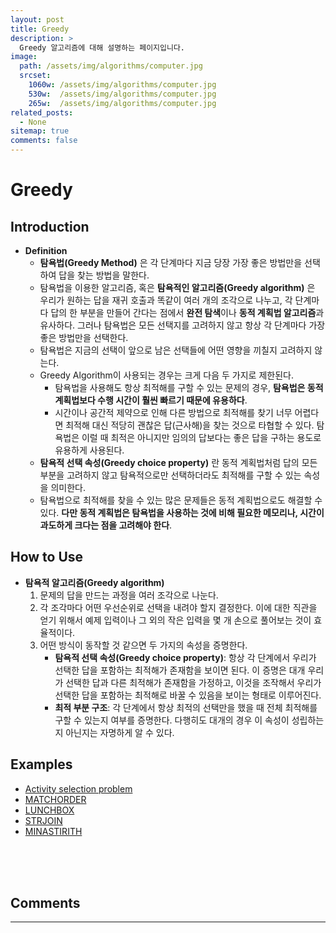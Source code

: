 ```yaml
---
layout: post
title: Greedy
description: >
  Greedy 알고리즘에 대해 설명하는 페이지입니다.
image: 
  path: /assets/img/algorithms/computer.jpg
  srcset:
    1060w: /assets/img/algorithms/computer.jpg
    530w:  /assets/img/algorithms/computer.jpg
    265w:  /assets/img/algorithms/computer.jpg
related_posts:
  - None
sitemap: true
comments: false
---
```


# Greedy

## Introduction
- **Definition**
  - **탐욕법(Greedy Method)** 은 각 단계마다 지금 당장 가장 좋은 방법만을 선택하여 답을 찾는 방법을 말한다.
  - 탐욕법을 이용한 알고리즘, 혹은 **탐욕적인 알고리즘(Greedy algorithm)** 은 우리가 원하는 답을 재귀 호출과 똑같이 여러 개의 조각으로 나누고, 각 단계마다 답의 한 부분을 만들어 간다는 점에서 **완전 탐색**이나 **동적 계획법 알고리즘**과 유사하다. 그러나 탐욕법은 모든 선택지를 고려하지 않고 항상 각 단계마다 가장 좋은 방법만을 선택한다.
  - 탐욕법은 지금의 선택이 앞으로 남은 선택들에 어떤 영향을 끼칠지 고려하지 않는다.
  - Greedy Algorithm이 사용되는 경우는 크게 다음 두 가지로 제한된다.
    - 탐욕법을 사용해도 항상 최적해를 구할 수 있는 문제의 경우, **탐욕법은 동적 계획법보다 수행 시간이 훨씬 빠르기 때문에 유용하다**.
    - 시간이나 공간적 제약으로 인해 다른 방법으로 최적해를 찾기 너무 어렵다면 최적해 대신 적당히 괜찮은 답(근사해)을 찾는 것으로 타협할 수 있다. 탐욕법은 이럴 때 최적은 아니지만 임의의 답보다는 좋은 답을 구하는 용도로 유용하게 사용된다.
  - **탐욕적 선택 속성(Greedy choice property)** 란 동적 계획법처럼 답의 모든 부분을 고려하지 않고 탐욕적으로만 선택하더라도 최적해를 구할 수 있는 속성을 의미한다.
  - 탐욕법으로 최적해를 찾을 수 있는 많은 문제들은 동적 계획법으로도 해결할 수 있다. **다만 동적 계획법은 탐욕법을 사용하는 것에 비해 필요한 메모리나, 시간이 과도하게 크다는 점을 고려해야 한다**.

## How to Use
- **탐욕적 알고리즘(Greedy algorithm)**
  1. 문제의 답을 만드는 과정을 여러 조각으로 나눈다.
  2. 각 조각마다 어떤 우선순위로 선택을 내려야 할지 결정한다. 이에 대한 직관을 얻기 위해서 예제 입력이나 그 외의 작은 입력을 몇 개 손으로 풀어보는 것이 효율적이다.
  3. 어떤 방식이 동작할 것 같으면 두 가지의 속성을 증명한다.
      - **탐욕적 선택 속성(Greedy choice property)**: 항상 각 단계에서 우리가 선택한 답을 포함하는 최적해가 존재함을 보이면 된다. 이 증명은 대개 우리가 선택한 답과 다른 최적해가 존재함을 가정하고, 이것을 조작해서 우리가 선택한 답을 포함하는 최적해로 바꿀 수 있음을 보이는 형태로 이루어진다.
      - **최적 부분 구조**: 각 단계에서 항상 최적의 선택만을 했을 때 전체 최적해를 구할 수 있는지 여부를 증명한다. 다행히도 대개의 경우 이 속성이 성립하는지 아닌지는 자명하게 알 수 있다.

## Examples
- <a href="https://en.wikipedia.org/wiki/Activity_selection_problem#:~:text=The%20activity%20selection%20problem%20is,finish%20time%20(fi)." target="_blank">Activity selection problem</a>
- <a href="https://github.com/HyunJinNo/Algorithm/blob/main/Greedy/MATCHORDER.java">MATCHORDER</a>
- <a href="https://github.com/HyunJinNo/Algorithm/blob/main/Greedy/LUNCHBOX.java" target="_blank">LUNCHBOX</a>
- <a href="https://github.com/HyunJinNo/Algorithm/blob/main/Greedy/STRJOIN.java" target="_blank">STRJOIN</a>
- <a href="https://github.com/HyunJinNo/Algorithm/blob/main/Greedy/MINASTIRITH.java" target="_blank">MINASTIRITH</a>

<br />
<br />
<br />

## Comments
<hr />
<script
  src="https://utteranc.es/client.js"
  repo="HyunJinNo/HyunJinNo.github.io"
  issue-term="pathname"
  theme="github-light"
  crossorigin="anonymous"
  async
></script>